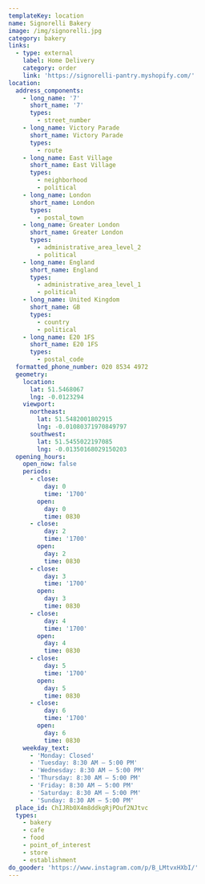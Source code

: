 ```yaml
---
templateKey: location
name: Signorelli Bakery
image: /img/signorelli.jpg
category: bakery
links:
  - type: external
    label: Home Delivery
    category: order
    link: 'https://signorelli-pantry.myshopify.com/'
location:
  address_components:
    - long_name: '7'
      short_name: '7'
      types:
        - street_number
    - long_name: Victory Parade
      short_name: Victory Parade
      types:
        - route
    - long_name: East Village
      short_name: East Village
      types:
        - neighborhood
        - political
    - long_name: London
      short_name: London
      types:
        - postal_town
    - long_name: Greater London
      short_name: Greater London
      types:
        - administrative_area_level_2
        - political
    - long_name: England
      short_name: England
      types:
        - administrative_area_level_1
        - political
    - long_name: United Kingdom
      short_name: GB
      types:
        - country
        - political
    - long_name: E20 1FS
      short_name: E20 1FS
      types:
        - postal_code
  formatted_phone_number: 020 8534 4972
  geometry:
    location:
      lat: 51.5468067
      lng: -0.0123294
    viewport:
      northeast:
        lat: 51.5482001802915
        lng: -0.01080371970849797
      southwest:
        lat: 51.5455022197085
        lng: -0.01350168029150203
  opening_hours:
    open_now: false
    periods:
      - close:
          day: 0
          time: '1700'
        open:
          day: 0
          time: 0830
      - close:
          day: 2
          time: '1700'
        open:
          day: 2
          time: 0830
      - close:
          day: 3
          time: '1700'
        open:
          day: 3
          time: 0830
      - close:
          day: 4
          time: '1700'
        open:
          day: 4
          time: 0830
      - close:
          day: 5
          time: '1700'
        open:
          day: 5
          time: 0830
      - close:
          day: 6
          time: '1700'
        open:
          day: 6
          time: 0830
    weekday_text:
      - 'Monday: Closed'
      - 'Tuesday: 8:30 AM – 5:00 PM'
      - 'Wednesday: 8:30 AM – 5:00 PM'
      - 'Thursday: 8:30 AM – 5:00 PM'
      - 'Friday: 8:30 AM – 5:00 PM'
      - 'Saturday: 8:30 AM – 5:00 PM'
      - 'Sunday: 8:30 AM – 5:00 PM'
  place_id: ChIJRb0X4m8ddkgRjPOuf2NJtvc
  types:
    - bakery
    - cafe
    - food
    - point_of_interest
    - store
    - establishment
do_gooder: 'https://www.instagram.com/p/B_LMtvxHXbI/'
---
```

